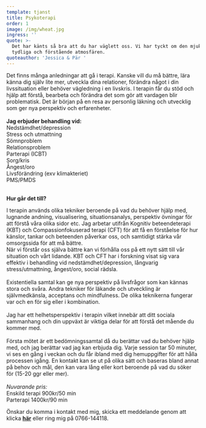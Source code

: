 ```yaml
---
template: tjanst
title: Psykoterapi
order: 1
image: /img/wheat.jpg
ingress: ''
quote: >-
  Det har känts så bra att du har väglett oss. Vi har tyckt om den mjuka,
  tydliga och förstående atmosfären.
quoteauthor: 'Jessica & Pär '
---
```

Det finns många anledningar att gå i terapi. Kanske vill du må bättre, lära känna dig själv lite mer, utveckla dina relationer, förändra något i din livssituation eller behöver vägledning i en livskris. I terapin får du stöd och hjälp att förstå, bearbeta och förändra det som gör att vardagen blir problematisk. Det är början på en resa av personlig läkning och utvecklig som ger nya perspektiv och erfarenheter.<br/><br/> **Jag erbjuder behandling vid:** <br/>Nedstämdhet/depression<br/>Stress och utmattning<br/>Sömnproblem<br/>Relationsproblem<br/>Parterapi (ICBT)<br/>Sorg/kris<br/>Ångest/oro<br/>Livsförändring (exv klimakteriet)<br/>PMS/PMDS<br/><br/>

**Hur går det till?**

I terapin används olika tekniker beroende på vad du behöver hjälp med, lugnande andning, visualisering, situationsanalys, perspektiv övningar för att förstå våra olika sidor etc. Jag arbetar utifrån Kognitiv beteendeterapi (KBT) och Compassionfokuserad terapi (CFT) för att få en förståelse för hur känslor, tankar och beteenden påverkar oss, och samtidigt stärka vår omsorgssida för att må bättre.<br>När vi förstår oss själva bättre kan vi förhålla oss på ett nytt sätt till vår situation och vårt lidande. KBT och CFT har i forskning visat sig vara effektiv i behandling vid nedstämdhet/depression, långvarig stress/utmattning, ångest/oro, social rädsla. <br></br>Existentiella samtal kan ge nya perspektiv på livsfrågor som kan kännas stora och svåra. Andra tekniker för läkande och utveckling är självmedkänsla, acceptans och mindfulness. De olika teknikerna fungerar var och en för sig eller i kombination.<br></br>Jag har ett helhetsperspektiv i terapin vilket innebär att ditt sociala sammanhang och din uppväxt är viktiga delar för att förstå det mående du kommer med.<br/><br/>Första mötet är ett bedömningssamtal då du berättar vad du behöver hjälp med, och jag berättar vad jag kan erbjuda dig. Varje session tar 50 minuter, vi ses en gång i veckan och du får ibland med dig hemuppgifter för att hålla processen igång. En kontakt kan se ut på olika sätt och baseras bland annat på behov och mål, den kan vara lång eller kort beroende på vad du söker för (15-20 ggr eller mer). <br></br>*Nuvarande pris:*</br>Enskild terapi 900kr/50 min</br>Parterapi 1400kr/90 min

Önskar du komma i kontakt med mig, skicka ett meddelande genom att klicka **[här](https://dinrytm.se/kontakt)** eller ring mig på 0766-144118.